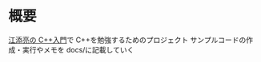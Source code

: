 # 概要

[江添亮の C++入門](https://ezoeryou.github.io/cpp-intro/)で C++を勉強するためのプロジェクト
サンプルコードの作成・実行やメモを docs/に記載していく
